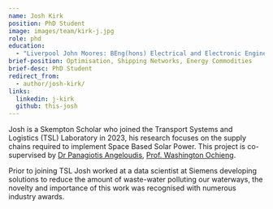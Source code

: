 ```yaml
---
name: Josh Kirk
position: PhD Student
image: images/team/kirk-j.jpg
role: phd
education: 
  - "Liverpool John Moores: BEng(hons) Electrical and Electronic Engineering (2019)"
brief-position: Optimisation, Shipping Networks, Energy Commodities
brief-desc: PhD Student
redirect_from:
  - author/josh-kirk/
links:
  linkedin: j-kirk
  github: this-josh
---
```


Josh is a Skempton Scholar who joined the Transport Systems and Logistics (TSL) Laboratory in 2023, his research focuses on the supply chains required to implement Space Based Solar Power. This project is co-supervised by [Dr Panagiotis Angeloudis](https://www.imperial.ac.uk/people/p.angeloudis), [Prof. Washington Ochieng](https://www.imperial.ac.uk/people/w.ochieng). 

Prior to joining TSL Josh worked at a data scientist at Siemens developing solutions to reduce the amount of waste-water polluting our waterways, the novelty and importance of this work was recognised with numerous industry awards.